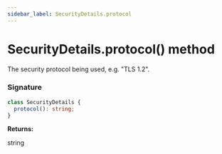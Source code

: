 ```yaml
---
sidebar_label: SecurityDetails.protocol
---
```


# SecurityDetails.protocol() method

The security protocol being used, e.g. "TLS 1.2".

### Signature

```typescript
class SecurityDetails {
  protocol(): string;
}
```

**Returns:**

string
